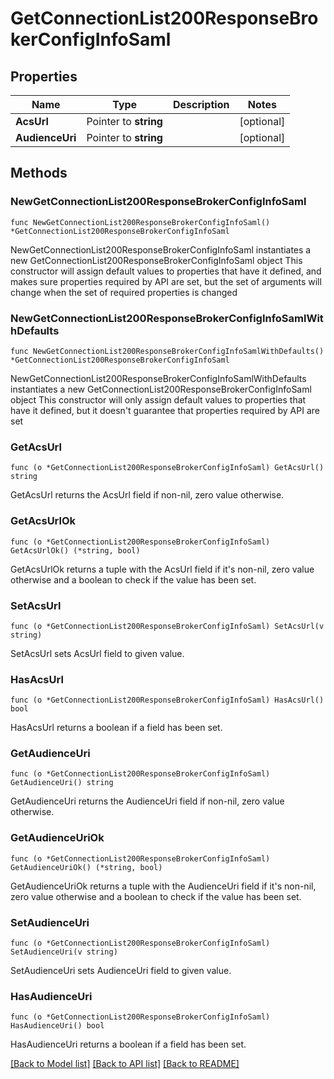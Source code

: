 # GetConnectionList200ResponseBrokerConfigInfoSaml

## Properties

Name | Type | Description | Notes
------------ | ------------- | ------------- | -------------
**AcsUrl** | Pointer to **string** |  | [optional] 
**AudienceUri** | Pointer to **string** |  | [optional] 

## Methods

### NewGetConnectionList200ResponseBrokerConfigInfoSaml

`func NewGetConnectionList200ResponseBrokerConfigInfoSaml() *GetConnectionList200ResponseBrokerConfigInfoSaml`

NewGetConnectionList200ResponseBrokerConfigInfoSaml instantiates a new GetConnectionList200ResponseBrokerConfigInfoSaml object
This constructor will assign default values to properties that have it defined,
and makes sure properties required by API are set, but the set of arguments
will change when the set of required properties is changed

### NewGetConnectionList200ResponseBrokerConfigInfoSamlWithDefaults

`func NewGetConnectionList200ResponseBrokerConfigInfoSamlWithDefaults() *GetConnectionList200ResponseBrokerConfigInfoSaml`

NewGetConnectionList200ResponseBrokerConfigInfoSamlWithDefaults instantiates a new GetConnectionList200ResponseBrokerConfigInfoSaml object
This constructor will only assign default values to properties that have it defined,
but it doesn't guarantee that properties required by API are set

### GetAcsUrl

`func (o *GetConnectionList200ResponseBrokerConfigInfoSaml) GetAcsUrl() string`

GetAcsUrl returns the AcsUrl field if non-nil, zero value otherwise.

### GetAcsUrlOk

`func (o *GetConnectionList200ResponseBrokerConfigInfoSaml) GetAcsUrlOk() (*string, bool)`

GetAcsUrlOk returns a tuple with the AcsUrl field if it's non-nil, zero value otherwise
and a boolean to check if the value has been set.

### SetAcsUrl

`func (o *GetConnectionList200ResponseBrokerConfigInfoSaml) SetAcsUrl(v string)`

SetAcsUrl sets AcsUrl field to given value.

### HasAcsUrl

`func (o *GetConnectionList200ResponseBrokerConfigInfoSaml) HasAcsUrl() bool`

HasAcsUrl returns a boolean if a field has been set.

### GetAudienceUri

`func (o *GetConnectionList200ResponseBrokerConfigInfoSaml) GetAudienceUri() string`

GetAudienceUri returns the AudienceUri field if non-nil, zero value otherwise.

### GetAudienceUriOk

`func (o *GetConnectionList200ResponseBrokerConfigInfoSaml) GetAudienceUriOk() (*string, bool)`

GetAudienceUriOk returns a tuple with the AudienceUri field if it's non-nil, zero value otherwise
and a boolean to check if the value has been set.

### SetAudienceUri

`func (o *GetConnectionList200ResponseBrokerConfigInfoSaml) SetAudienceUri(v string)`

SetAudienceUri sets AudienceUri field to given value.

### HasAudienceUri

`func (o *GetConnectionList200ResponseBrokerConfigInfoSaml) HasAudienceUri() bool`

HasAudienceUri returns a boolean if a field has been set.


[[Back to Model list]](../README.md#documentation-for-models) [[Back to API list]](../README.md#documentation-for-api-endpoints) [[Back to README]](../README.md)


